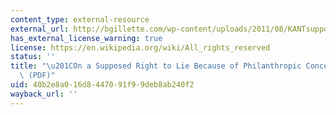 ```yaml
---
content_type: external-resource
external_url: http://bgillette.com/wp-content/uploads/2011/08/KANTsupposedRightToLie.pdf
has_external_license_warning: true
license: https://en.wikipedia.org/wiki/All_rights_reserved
status: ''
title: "\u201COn a Supposed Right to Lie Because of Philanthropic Concerns.\u201D\
  \ (PDF)"
uid: 40b2e8a0-16d8-4470-91f9-9deb8ab240f2
wayback_url: ''
---
```

